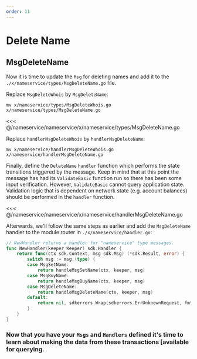 ```yaml
---
order: 11
---
```


# Delete Name

## MsgDeleteName


Now it is time to update the `Msg` for deleting names and add it to the `./x/nameservice/types/MsgDeleteName.go` file. 

Replace `MsgDeleteWhois` by `MsgDeleteName`:
```
mv x/nameservice/types/MsgDeleteWhois.go x/nameservice/types/MsgDeleteName.go
```

<<< @/nameservice/nameservice/x/nameservice/types/MsgDeleteName.go

Replace `handlerMsgDeleteWhois` by `handlerMsgDeleteName`:
```
mv x/nameservice/handlerMsgDeleteWhois.go x/nameservice/handlerMsgDeleteName.go
```

Finally, define the `DeleteName` `handler` function which performs the state transitions triggered by the message. Keep in mind that at this point the message has had its `ValidateBasic` function run so there has been some input verification. However, `ValidateBasic` cannot query application state. Validation logic that is dependent on network state (e.g. account balances) should be performed in the `handler` function.

<<< @/nameservice/nameservice/x/nameservice/handlerMsgDeleteName.go

Afterwards, we'll follow the same steps as earlier and add the `MsgDeleteName` handler to the module router in `./x/nameservice/handler.go`:

```go
// NewHandler returns a handler for "nameservice" type messages.
func NewHandler(keeper Keeper) sdk.Handler {
	return func(ctx sdk.Context, msg sdk.Msg) (*sdk.Result, error) {
		switch msg := msg.(type) {
		case MsgSetName:
			return handleMsgSetName(ctx, keeper, msg)
		case MsgBuyName:
			return handleMsgBuyName(ctx, keeper, msg)
		case MsgDeleteName:
			return handleMsgDeleteName(ctx, keeper, msg)
		default:
			return nil, sdkerrors.Wrap(sdkerrors.ErrUnknownRequest, fmt.Sprintf("Unrecognized nameservice Msg type: %v", msg.Type()))
		}
	}
}
```

### Now that you have your `Msgs` and `Handlers` defined it's time to learn about making the data from these transactions [available for querying.
